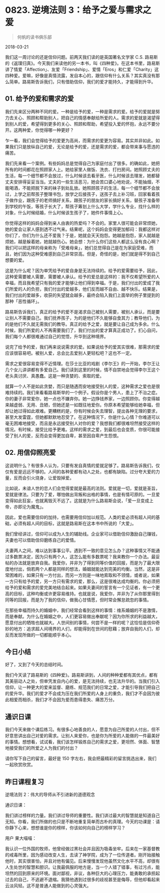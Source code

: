 # 0823. 逆境法则 3：给予之爱与需求之爱

> 何帆的读书俱乐部

2018-03-21

我们这一周讨论的还是信仰问题。前两天我们读的是英国著名文学家 C.S. 路易斯的《返璞归真》。今天我们来读他的另一本书，叫《四种爱》。在这本书里，路易斯讲了情爱「Affection」、友爱「Friendship」、爱情「Eros」和仁爱「Charity」这四种爱。爱嘛，好像是真情流露，发自本心的，跟信仰有什么关系？其实真没有那么简单。路易斯告诉我们，只有借助信仰，我们的爱才能持久，才能得到升华。

## 01. 给予的爱和需求的爱

我们先来区分两种不同的爱。一种是给予的爱，一种是需求的爱。给予的爱就是努力去关心、照顾和帮助别人，把自己的情感奉献给所爱的人。需求的爱就是渴望得到别人的爱，希望得到更多的关心、照顾和帮助，希望投入爱的怀抱，永远不要分开。这两种爱，你觉得哪一种更好？

乍一看，我们会觉得给予的爱更为高尚，而需求的爱更为容易。其实并非如此。如果我们只是放纵自己的爱，无论是给予的爱，还是需求的爱，都会带来事与愿违的痛苦。

我们先来看一个案例。有些妈妈总是觉得自己为家庭付出了很多。的确如此，她把所有的时间都花在照顾家人上。她给家里人做饭、洗衣、打扫房间。她照顾丈夫的生活，每一个细节都不会放过，什么时候该去看牙医，什么时候该去理发，她都替丈夫安排得妥妥当当。丈夫的一些生活恶习，她会苦口婆心地劝说，不能抽烟，不能喝酒，不能把脱下来的袜子到处乱放。她照顾孩子的生活，每一个细节都不会放过，上学之前帮孩子整理书包，放学之后接孩子，送孩子去上补习班，回家看着孩子做作业，跟孩子的老师搞好关系，跟孩子的朋友的家长搞好关系，替孩子准备带到学校的午饭，等孩子长大了，帮孩子筹划上什么大学，学什么专业，找什么样的对象，什么时候结婚，什么时候该生孩子了，她件件事情上心。

你觉得这样的妈妈会得到亲人由衷的热爱吗？不会的。家里人很可能会非常烦她，她的爱会让家人感到透不过气来。结果呢，这个妈妈会变得更加郁闷：我都这样对你们了，你们为什么还不爱我？于是，她就会天天抱怨。她越是抱怨，家人就越是烦她，越是躲着她，她就越伤心。她会想：为什么你们这些人都这么没有良心啊？我们可以把这样的母亲称为「受难母亲」，她们总觉得自己是在为家庭受难，而且，她们因为这种受难感到自己非常崇高。但是，奇怪的是，她们就是得不到自己想要的爱。

这是为什么呢？因为单凭给予的爱自身是无法持续的。给予的爱需要给予，因此，这种爱需要被人需要，需要被人承认。给予的爱总是这样的：我不仅希望所爱的人幸福，而且我希望只有我的爱才能够让他们得到幸福。于是，我们付出的爱成了我们所爱的人的负担，我们付出的爱越多，他们反而越不自由、越不快乐。结果是，我们付出的爱越多，收获的失望就会越多，最终会陷入我们上面举的例子里提到的那种「恶性循环」。

路易斯告诉我们，真正的给予的爱不是渴求自己被别人需要，被别人承认，而是要让别人不需要自己。我们抚养孩子，为的是他们不久能够自食其力；教导他们，为的是他们不久就无需我们的教导。真正的给予之爱，就是要让自己成为多余。什么时候，我们所爱的人不再需要我们了，我们付出的爱才算真正成功了。扪心自问，我们每个人都很难通过自己的觉悟，升华到这种境界。

说完了给予的爱，我们再来说说需求的爱。如果说给予的爱其实很难，那需求的爱应该很容易吧。被别人爱，总会比去爱别人更轻松吧？这也不一定。

需求之爱很容易变得不近情理。在莎士比亚的戏剧《李尔王》的一开始，李尔王让几个女儿讲讲都有多爱自己。我们读到这里的时候，情不自禁地会觉得李尔王这个老头真讨厌、真愚蠢。这是一种贪婪的、索取的爱。

就算一个人不是如此贪婪，而只是随遇而安地接受别人的爱，这种需求之爱也是很难持续的。我们来看看路易斯举的一个例子。假设你是个男人，患上了不治之症。你的妻子非常爱你，她一点也不嫌弃你。她一边挣钱养家，一边照顾你。你变得越来越虚弱、无用、丑陋，但她还是一如既往地爱你。你原本希望能够给她幸福，但却让她过得如此艰难。更糟糕的是，你有时候会失去理智，提出各种无理的要求，甚至大发雷霆，但她都默默地忍受了。在这种情况下，你是什么心情？你难道可以毫无困难地接受，而且是永远接受别人对你的爱？我想我们都很难坦然接受这样的情况。有时候，接受比给予更难。这样的需求之爱，到最后也会变质，你很可能接受了别人的爱，反而会变得更加自卑，甚至因自卑产生怨恨。

## 02. 用信仰照亮爱

这说明什么？有很多人认为，只要有发自真情的爱就足够了。路易斯告诉我们，仅仅有爱是远远不够的。人间的各种爱都有动人之处，也都有缺陷。过分夸大爱的力量，反而会引火烧身，让爱毁掉爱。

比如说，未谙人世的恋人们会觉得爱就是最高的法则。爱就是一切，爱就是圣旨，爱就是律法。只要为了爱，哪怕做出背叛和出格的事情，也是有情可原的。一旦爱变得如此狂妄，也就离毁灭不远了。这就是为什么路易斯会说，「爱一旦变成上帝，亦即沦为魔鬼」。

因此，爱也需要信仰的加持，也需要用信仰加以规范。人类的爱必须有超人间的基础，必须有超人间的目标，这就是路易斯在这本书中所说的「大爱」。

我们曾经讲过，信仰可以成为人生的辅助线。企业家可以借助信仰激励自己赚钱，夫妻也可以借助信仰磨练自己的爱情。

夫妻两人之间，难以达到事事公平。遇到不一致的意见怎么办？这种事情又不能通过多数票决定，因为只有两个人，这怎么能有多数票呢？我来教你一个办法。最妥帖的办法就是放弃自我。我爱你，并非为了得到同等价值的回报，而是为了最大限度地付出，倘若两个人都是同样的想法，婚姻就能达到完美的均衡。当然，这是非常困难的，如果只有一方付出，而另一方则是一味地索取和不领情，或者说，如果一方只有给予的爱，另一方只有需求的爱，那么，这是很难达成均衡的。你必须把给予的爱和需求的爱完美地结合起来。如果夫妻间的誓言有一个见证者，有一个更高的目标，这种均衡或许更容易维持。也就是说，我爱你，并非为了从你那里得到同等的回报，而是为了我的信仰，做我心甘情愿，但时常会懈怠疏忽的事情。

在那些幸福而持久的婚姻中，我们经常会看到这样的事情：维系婚姻的不是激情，而是奉献。为什么在婚姻之中，人们更容易做出奉献呢？因为你所求的利益越大，愿意付出的牺牲也就越大。人世间别的事情，何尝不是一样的呢？这恰恰是信仰奇妙的地方：追求超人间境界的人们，却能得到在世间的慰藉；放弃自我的人们，却反而发现所做的一切都能顺乎本心。

## 今日小结

好了，又到了今天的总结时间。

我们今天读了路易斯的《四种爱》。路易斯讲到，人间的种种爱都有其优点，都有其美丽动人之处，但单凭发自内心的爱，是无法持续，也无法升华的。当我们引入信仰，让一种更大的爱来监督、磨练、规范我们的日常之爱，才能引导我们把自己的爱升华。我们的爱才不会成为压在我们所爱的人身上的重负，我们才不会因为彼此相爱而相杀，我们才不会因为爱而患得患失、痛苦万分。

## 通识日课

我们今天来做个课后练习。有很多心地善良的人，愿意为自己所爱的人付出，但不好意思讲出自己对爱的需求。让别人来爱你，也是你为所爱的人能做的一件最美好的事情。想想看，试试看，我们该怎样锻炼自己的需求之爱，更坦然、体面、智慧地接受我们的所爱之人为我们的付出？

请你写下自己的留言，最好是 150 字左右，我会把最精彩的留言挑选出来，我们一起欣赏欣赏。

## 昨日课程复习

逆境法则 2：伟大的导师从不引进新的道德观念

通识日课：

我们讲过榜样的力量。我们讲过导师的重要性。我们讲过最大的智慧就是知道自己无知。你看，我们所做的也只是不断地重复简单而古朴的真理。今天的功课是：请你静下心来，想想谁是你的榜样，你该如何向自己的榜样学习？

用户 果大喵喵：

我认识一位外国的牧师，他曾经做过黑社会并且因为吸毒坐牢。后来在一家基督教的戒毒所里，因为感动改变人生，去读了神学院，成为了一位传道者。刚开始接触他时，其实很害怕，并且对他有偏见。后来慢慢发现他虽然文化水平不高，却很有人生处世的智慧和胆识。让我最佩服的地方是，当一个人错了错事，有过污点，能坦然的回到原来的环境。面对鄙视，非议，各种巨大的心理压力，能勇敢的承担起过去的自己，不逃避不退缩。我猜他遇到过很多的歧视甚至是侮辱，但他却看起来云淡风轻。这不是普通人能做到的心灵强大。

